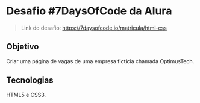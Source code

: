 # Desafio #7DaysOfCode da Alura 
> Link do desafio: https://7daysofcode.io/matricula/html-css

## Objetivo
Criar uma página de vagas de uma empresa fictícia chamada OptimusTech.

## Tecnologias
HTML5 e CSS3.
